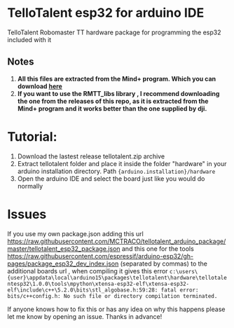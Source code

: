 # TelloTalent esp32 for arduino IDE
TelloTalent Robomaster TT hardware package for programming the esp32 included with it

## Notes

1. **All this files are extracted from the Mind+ program. Which you can download [here](http://mindplus.cc/en.html)**
2. **If you want to use the RMTT_libs library , I recommend downloading the one from the releases of this repo, as it is extracted from the Mind+ program and it works better than the one supplied by dji.**
# Tutorial:
1. Download the lastest release tellotalent.zip archive
2. Extract tellotalent folder and place it inside the folder "hardware" in your arduino installation directory. 
Path  ``` {arduino.installation}/hardware ```
3. Open the arduino IDE and select the board just like you would do normally

# Issues 
 
If you use my own package.json adding this url https://raw.githubusercontent.com/MCTRACO/tellotalent_arduino_package/master/tellotalent_esp32_package.json and this one for the tools https://raw.githubusercontent.com/espressif/arduino-esp32/gh-pages/package_esp32_dev_index.json (separated by commas) to the additional boards url , when compiling it gives this error ```c:\users\{user}\appdata\local\arduino15\packages\tellotalent\hardware\tellotalentesp32\1.0.0\tools\mpython\xtensa-esp32-elf\xtensa-esp32-elf\include\c++\5.2.0\bits\stl_algobase.h:59:28: fatal error: bits/c++config.h: No such file or directory
compilation terminated. ```

If anyone knows how to fix this or has any idea on why this happens please let me know by opening an issue. Thanks in advance!
